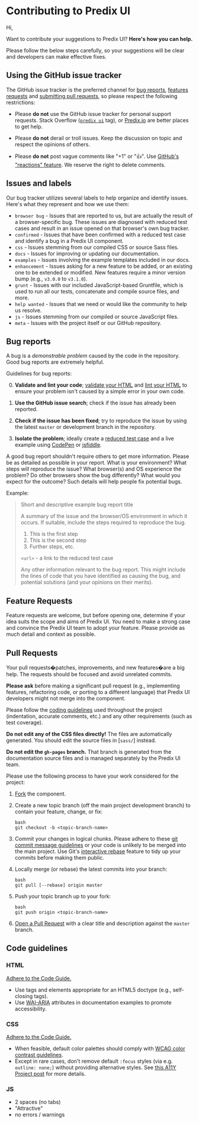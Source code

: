 # Contributing to Predix UIHi,Want to contribute your suggestions to Predix UI? **Here's how you can help.**Please follow the below steps carefully, so your suggestions will be clear and developers can make effective fixes.## Using the GitHub issue trackerThe GitHub issue tracker is the preferred channel for [bug reports](#bug-reports), [features requests](#feature-requests)and [submitting pull requests](#pull-requests), so please respect the followingrestrictions:* Please **do not** use the GitHub issue tracker for personal support requests. Stack  Overflow ([`predix ui`](https://stackoverflow.com/questions/tagged/predix-ui) tag), or [Predix.io](https://predix.io) are better places to get help.* Please **do not** derail or troll issues. Keep the discussion on topic and  respect the opinions of others.* Please **do not** post vague comments like "+1" or ":thumbsup:".  Use [GitHub's "reactions" feature](https://github.com/blog/2119-add-reactions-to-pull-requests-issues-and-comments). We reserve the right to delete comments.## Issues and labelsOur bug tracker utilizes several labels to help organize and identify issues. Here's what they represent and how we use them:- `browser bug` - Issues that are reported to us, but are actually the result of a browser-specific bug. These issues are diagnosed with reduced test cases and result in an issue opened on that browser's own bug tracker.- `confirmed` - Issues that have been confirmed with a reduced test case and identify a bug in a Predix UI component.- `css` - Issues stemming from our compiled CSS or source Sass files.- `docs` - Issues for improving or updating our documentation.- `examples` - Issues involving the example templates included in our docs.- `enhancement` - Issues asking for a new feature to be added, or an existing one to be extended or modified. New features require a minor version bump (e.g., `v3.0.0` to `v3.1.0`).- `grunt` - Issues with our included JavaScript-based Gruntfile, which is used to run all our tests, concatenate and compile source files, and more.- `help wanted` - Issues that we need or would like the community to help us resolve.- `js` - Issues stemming from our compiled or source JavaScript files.- `meta` - Issues with the project itself or our GitHub repository.## Bug reportsA bug is a _demonstrable problem_ caused by the code in the repository.Good bug reports are extremely helpful.Guidelines for bug reports:0. **Validate and lint your code**; [validate your HTML](http://html5.validator.nu)   and [lint your HTML](http://www.dirtymarkup.com/) to ensure your   problem isn't caused by a simple error in your own code.1. **Use the GitHub issue search**; check if the issue has already been   reported.2. **Check if the issue has been fixed**; try to reproduce the issue by using the   latest `master` or development branch in the repository.3. **Isolate the problem**; ideally create a [reduced test   case](https://css-tricks.com/reduced-test-cases/) and a live example using [CodePen](http://codepen.io/mdwragg/pen/LNwmpB) or [jsfiddle](https://jsfiddle.net/Lqmcwhw0/3/).A good bug report shouldn't require others to get more information. Please be as detailed as possible in your report. What is your environment? What steps will reproduce the issue? What browser(s) and OS experience the problem? Do other browsers show the bug differently? What would you expect for the outcome? Such details will help people fix potential bugs.Example:> Short and descriptive example bug report title>> A summary of the issue and the browser/OS environment in which it occurs. If> suitable, include the steps required to reproduce the bug.>> 1. This is the first step> 2. This is the second step> 3. Further steps, etc.>> `<url>` - a link to the reduced test case>> Any other information relevant to the bug report. This might include the lines of code that you have identified as> causing the bug, and potential solutions (and your opinions on their> merits).## Feature RequestsFeature requests are welcome, but before opening one, determine if your idea suits the scope and aims of Predix UI. *You* need to make a strong case and convince the Predix UI team to adopt your feature. Please provide as much detail and context as possible.## Pull RequestsYour pull requests�patches, improvements, and new features�are a big help. The requests should be focused and avoid unrelated commits.**Please ask** before making a significant pull request (e.g., implementing features, refactoring code, or porting to a different language) that Predix UI developers might not merge into the component.Please follow the [coding guidelines](#code-guidelines) used throughout the project (indentation, accurate comments, etc.) and any other requirements (such as test coverage).**Do not edit any of the CSS files directly!** The files are automatically generated. You should edit the source files in [`sass/`] instead.**Do not edit the `gh-pages` branch.** That branch is generated from the documentation source files and is managed separately by the Predix UI team.Please use the following process to have your work considered for the project:1. [Fork](https://help.github.com/fork-a-repo/) the component.2. Create a new topic branch (off the main project development branch) to   contain your feature, change, or fix:   ```   bash   git checkout -b <topic-branch-name>   ```3. Commit your changes in logical chunks. Please adhere to these [git commit message guidelines](http://tbaggery.com/2008/04/19/a-note-about-git-commit-messages.html) or your code is unlikely to be merged into the main project. Use Git's [interactive rebase](https://help.github.com/articles/interactive-rebase) feature to tidy up your commits before making them public.4. Locally merge (or rebase) the latest commits into your branch:   ```   bash   git pull [--rebase] origin master   ```5. Push your topic branch up to your fork:   ```   bash   git push origin <topic-branch-name>   ```6. [Open a Pull Request](https://help.github.com/articles/using-pull-requests/) with a clear title and description against the `master` branch.## Code guidelines### HTML[Adhere to the Code Guide.](http://codeguide.co/#html)- Use tags and elements appropriate for an HTML5 doctype (e.g., self-closing tags).- Use [WAI-ARIA](https://developer.mozilla.org/en-US/docs/Web/Accessibility/ARIA) attributes in documentation examples to promote accessibility.### CSS[Adhere to the Code Guide.](http://codeguide.co/#css)- When feasible, default color palettes should comply with [WCAG color contrast guidelines](http://www.w3.org/TR/WCAG20/#visual-audio-contrast).- Except in rare cases, don't remove default `:focus` styles (via e.g. `outline: none;`) without providing alternative styles. See [this A11Y Project post](http://a11yproject.com/posts/never-remove-css-outlines/) for more details.### JS- 2 spaces (no tabs)- "Attractive"- no errors / warnings